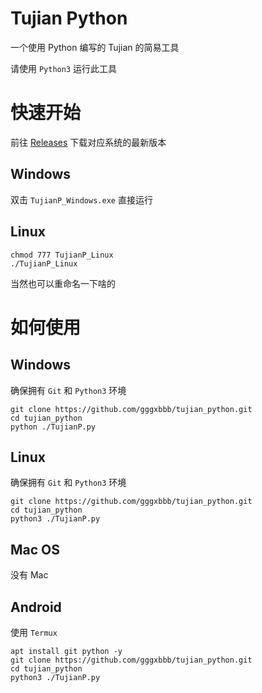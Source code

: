 # Tujian Python
一个使用 Python 编写的 Tujian 的简易工具  
  
请使用 `Python3` 运行此工具

# 快速开始
前往 [Releases](https://github.com/gggxbbb/tujian_python/releases) 下载对应系统的最新版本
## Windows
双击 `TujianP_Windows.exe` 直接运行
## Linux
```
chmod 777 TujianP_Linux
./TujianP_Linux
```
当然也可以重命名一下啥的

# 如何使用
## Windows
确保拥有 `Git` 和 `Python3` 环境
```
git clone https://github.com/gggxbbb/tujian_python.git
cd tujian_python
python ./TujianP.py
```

## Linux
确保拥有 `Git` 和 `Python3` 环境
```
git clone https://github.com/gggxbbb/tujian_python.git
cd tujian_python
python3 ./TujianP.py
```

## Mac OS
没有 Mac

## Android
使用 `Termux`
```
apt install git python -y
git clone https://github.com/gggxbbb/tujian_python.git
cd tujian_python
python3 ./TujianP.py
```
